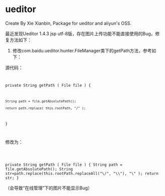 ueditor
=======

Create By Xie Xianbin, Package for ueditor and aliyun's OSS.


最近发现Ueditor 1.4.3 jsp utf-8版，存在图片上传功能不能直接使用的Bug，修复方法如下：

1. 修改com.baidu.ueditor.hunter.FileManager类下的getPath方法，参考如下：

源代码：
<code>

private String getPath ( File file ) {

	String path = file.getAbsolutePath();

	return path.replace( this.rootPath, "/" );

}

</code>

修改为：

<code>

private String getPath ( File file ) {
   String path = file.getAbsolutePath();
   String str=path.replace(this.rootPath.replaceAll("\\/", "\\\\"), "\\" );
   return str;
}
</code>

（会导致“在线管理”下的图片不能显示Bug）




